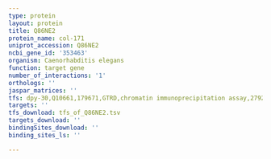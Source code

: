 ```yaml
---
type: protein
layout: protein
title: Q86NE2
protein_name: col-171
uniprot_accession: Q86NE2
ncbi_gene_id: '353463'
organism: Caenorhabditis elegans
function: target gene
number_of_interactions: '1'
orthologs: ''
jaspar_matrices: ''
tfs: dpy-30,Q10661,179671,GTRD,chromatin immunoprecipitation assay,27924024%5Buid%5D,No
targets: ''
tfs_download: tfs_of_Q86NE2.tsv
targets_download: ''
bindingSites_download: ''
binding_sites_ls: ''

---
```

